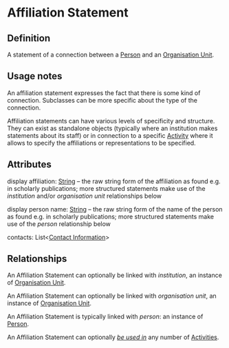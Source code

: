 # Affiliation Statement

## Definition

A statement of a connection between a [Person](../entities/Person.md) and an [Organisation Unit](../entities/Organisation_Unit.md).

## Usage notes

An affiliation statement expresses the fact that there is some kind of connection. 
Subclasses can be more specific about the type of the connection.

Affiliation statements can have various levels of specificity and structure.
They can exist as standalone objects (typically where an institution makes statements about its staff) or in connection to a specific [Activity](../entities/Activity.md) where it allows to specify the affiliations or representations to be specified.

## Attributes

display affiliation: [String](../datatypes/String.md) – the raw string form of the affiliation as found e.g. in scholarly publications; more structured statements make use of the *institution* and/or *organisation unit* relationships below

display person name: [String](../datatypes/String.md) – the raw string form of the name of the person as found e.g. in scholarly publications; more structured statements make use of the *person* relationship below

contacts: List<[Contact Information](../datatypes/Contact_Information.md)>


## Relationships

An Affiliation Statement can optionally be linked with *institution*, an instance of [Organisation Unit](../entities/Organisation_Unit.md).

An Affiliation Statement can optionally be linked with *organisation unit*, an instance of [Organisation Unit](../entities/Organisation_Unit.md).

An Affiliation Statement is typically linked with *person*: an instance of [Person](../entities/Person.md).

<a name="rel__is-used-in">An Affiliation Statement can optionally *[be used in](../entities/Activity.md#user-content-rel__has-affiliation-statements)* any number of [Activities](../entities/Activity.md).</a>
